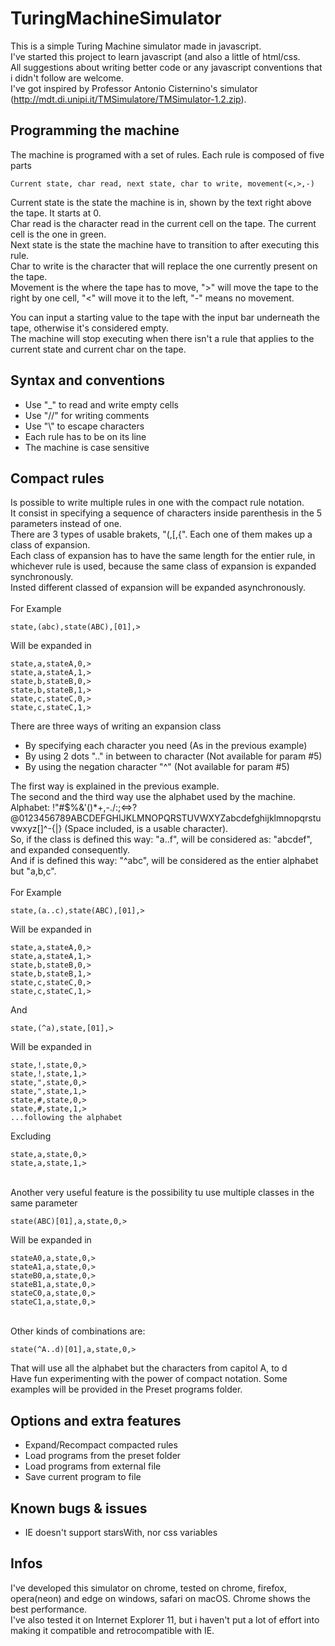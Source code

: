 # TuringMachineSimulator

This is a simple Turing Machine simulator made in javascript.<br/>
I've started this project to learn javascript (and also a little of html/css.<br/>
All suggestions about writing better code or any javascript conventions that i didn't follow are welcome.<br/>
I've got inspired by Professor Antonio Cisternino's simulator (http://mdt.di.unipi.it/TMSimulatore/TMSimulator-1.2.zip).<br/>

## Programming the machine

The machine is programed with a set of rules.
Each rule is composed of five parts
```
Current state, char read, next state, char to write, movement(<,>,-)
```
Current state is the state the machine is in, shown by the text right above the tape. It starts at 0. <br/>
Char read is the character read in the current cell on the tape. The current cell is the one in green.<br/> 
Next state is the state the machine have to transition to after executing this rule.<br/>
Char to write is the character that will replace the one currently present on the tape.<br/>
Movement is the where the tape has to move, ">" will move the tape to the right by one cell, 
"<" will move it to the left, "-" means no movement.<br/>

You can input a starting value to the tape with the input bar underneath the tape, otherwise it's considered empty.<br/>
The machine will stop executing when there isn't a rule that applies to the current state and current char on the tape.<br/>

## Syntax and conventions

- Use "_" to read and write empty cells
- Use "//" for writing comments
- Use "\\" to escape characters
- Each rule has to be on its line
- The machine is case sensitive

## Compact rules

Is possible to write multiple rules in one with the compact rule notation.<br/>
It consist in specifying a sequence of characters inside parenthesis in the 5 parameters instead of one.<br/>
There are 3 types of usable brakets, "(,[,{". Each one of them makes up a class of expansion.<br/>
Each class of expansion has to have the same length for the entier rule, in whichever rule is used, because the same class of expansion is expanded synchronously.<br/>
Insted different classed of expansion will be expanded asynchronously.<br/>
<br/>
For Example<br/>
```
state,(abc),state(ABC),[01],>
```
Will be expanded in<br/>
```
state,a,stateA,0,>
state,a,stateA,1,>
state,b,stateB,0,>
state,b,stateB,1,>
state,c,stateC,0,>
state,c,stateC,1,>
```
There are three ways of writing an expansion class<br/>
- By specifying each character you need (As in the previous example)
- By using 2 dots ".." in between to character (Not available for param #5)
- By using the negation character "^" (Not available for param #5)

The first way is explained in the previous example.<br/>
The second and the third way use the alphabet used by the machine.<br/>
Alphabet: !\"#$%&\'()*+,-./:;<=>?@0123456789ABCDEFGHIJKLMNOPQRSTUVWXYZabcdefghijklmnopqrstuvwxyz[]^-{|} (Space included, is a usable character).<br/>
So, if the class is defined this way: "a..f", will be considered as: "abcdef", and expanded consequently.<br/>
And if is defined this way: "^abc", will be considered as the entier alphabet but "a,b,c".<br/>
<br/>
For Example<br/>

```
state,(a..c),state(ABC),[01],>
```

Will be expanded in<br/>

```
state,a,stateA,0,>
state,a,stateA,1,>
state,b,stateB,0,>
state,b,stateB,1,>
state,c,stateC,0,>
state,c,stateC,1,>
```
And<br/>
```
state,(^a),state,[01],>
```
Will be expanded in<br/>
```
state,!,state,0,>
state,!,state,1,>
state,",state,0,>
state,",state,1,>
state,#,state,0,>
state,#,state,1,>
...following the alphabet
```
Excluding

```
state,a,state,0,>
state,a,state,1,>
```

<br/>
Another very useful feature is the possibility tu use multiple classes in the same parameter

```
state(ABC)[01],a,state,0,>
```

Will be expanded in

```
stateA0,a,state,0,>
stateA1,a,state,0,>
stateB0,a,state,0,>
stateB1,a,state,0,>
stateC0,a,state,0,>
stateC1,a,state,0,>
```

<br/>
Other kinds of combinations are:

```
state(^A..d)[01],a,state,0,>
```

That will use all the alphabet but the characters from capitol A, to d
<br/>
Have fun experimenting with the power of compact notation. Some examples will be provided in the Preset programs folder.<br/>


## Options and extra features

- Expand/Recompact compacted rules
- Load programs from the preset folder
- Load programs from external file
- Save current program to file

## Known bugs & issues

- IE doesn't support starsWith, nor css variables

## Infos

I've developed this simulator on chrome, tested on chrome, firefox, opera(neon) and edge on windows, safari on macOS. Chrome shows the best performance.<br/>
I've also tested it on Internet Explorer 11, but i haven't put a lot of effort into making it compatible and retrocompatible with IE.


